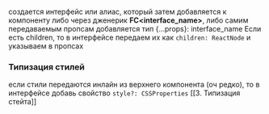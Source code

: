 создается интерфейс или алиас, который затем добавляется к компоненту либо через дженерик **FC<interface_name>**, либо самим передаваемым пропсам добавляется тип {...props}: interface_name
Если есть children, то в интерфейсе передаем их как 
`children: ReactNode`
и указываем в пропсах
### Типизация стилей
если стили передаются инлайн из верхнего компонента (оч редко), то в интерфейсе добавь свойство
`style?: CSSProperties`
[[3. Типизация стейта]]